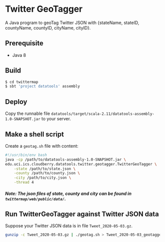 # Twitter GeoTagger
A Java program to geoTag Twitter JSON with {stateName, stateID, countyName, countyID, cityName, cityID}.

## Prerequisite
- Java 8

## Build
```bash
$ cd twittermap
$ sbt 'project datatools' assembly
``` 

## Deploy
Copy the runnable file `datatools/target/scala-2.11/datatools-assembly-1.0-SNAPSHOT.jar` to your server.

## Make a shell script
Create a `geotag.sh` file with content:
```bash
#!/usr/bin/env bash                                                                                                                                                                                    
java -cp /path/to/datatools-assembly-1.0-SNAPSHOT.jar \
edu.uci.ics.cloudberry.datatools.twitter.geotagger.TwitterGeoTagger \
    -state /path/to/state.json \
    -county /path/to/county.json \
    -city /path/to/city.json \
    -thread 4
```
##### Note: The json files of state, county and city can be found in `twittermap/web/public/data/`.

## Run TwitterGeoTagger against Twitter JSON data
Suppose your Twitter JSON data is in file `Tweet_2020-05-03.gz`.
```bash
gunzip -c Tweet_2020-05-03.gz | ./geotag.sh > Tweet_2020-05-03_geotagged.json
```